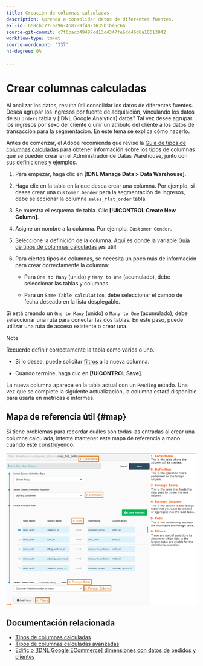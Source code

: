 ```yaml
---
title: Creación de columnas calculadas
description: Aprenda a consolidar datos de diferentes fuentes.
exl-id: 668cbc77-6a96-4687-9f40-3635b1be5c66
source-git-commit: c7f6bacd49487cd13c4347fe6dd46d6a10613942
workflow-type: tm+mt
source-wordcount: '337'
ht-degree: 0%

---
```


# Crear columnas calculadas

Al analizar los datos, resulta útil consolidar los datos de diferentes fuentes. Desea agrupar los ingresos por fuente de adquisición, vinculando los datos de su `orders` tabla y [!DNL Google Analytics] datos? Tal vez desee agrupar los ingresos por sexo del cliente o unir un atributo del cliente a los datos de transacción para la segmentación. En este tema se explica cómo hacerlo.

Antes de comenzar, el Adobe recomienda que revise la [Guía de tipos de columnas calculadas](../../data-analyst/data-warehouse-mgr/calc-column-types.md) para obtener información sobre los tipos de columnas que se pueden crear en el Administrador de Datas Warehouse, junto con sus definiciones y ejemplos.

1. Para empezar, haga clic en **[!DNL Manage Data > Data Warehouse]**.

1. Haga clic en la tabla en la que desea crear una columna. Por ejemplo, si desea crear una `Customer Gender` para la segmentación de ingresos, debe seleccionar la columna `sales_flat_order` tabla.

1. Se muestra el esquema de tabla. Clic **[!UICONTROL Create New Column]**.

1. Asigne un nombre a la columna. Por ejemplo, `Customer Gender`.

1. Seleccione la definición de la columna. Aquí es donde la variable [Guía de tipos de columnas calculadas](../data-warehouse-mgr/calc-column-types.md) ¡es útil!

1. Para ciertos tipos de columnas, se necesita un poco más de información para crear correctamente la columna:

   * Para `One to Many` (unido) y `Many to One` (acumulado), debe seleccionar las tablas y columnas.

   * Para un `Same Table calculation`, debe seleccionar el campo de fecha deseado en la lista desplegable.

Si está creando un `One to Many` (unido) o `Many to One` (acumulado), debe seleccionar una ruta para conectar las dos tablas. En este paso, puede utilizar una ruta de acceso existente o crear una.

>[!NOTE]
>
>Recuerde definir correctamente la tabla como varios o uno.

* Si lo desea, puede solicitar [filtros](../../data-user/reports/ess-manage-data-filters.md) a la nueva columna.

* Cuando termine, haga clic en **[!UICONTROL Save]**.

La nueva columna aparece en la tabla actual con un `Pending` estado. Una vez que se complete la siguiente actualización, la columna estará disponible para usarla en métricas e informes.

## Mapa de referencia útil {#map}

Si tiene problemas para recordar cuáles son todas las entradas al crear una columna calculada, intente mantener este mapa de referencia a mano cuando esté construyendo:

![](../../assets/Calculated_Columns_Example.png)

## Documentación relacionada

* [Tipos de columnas calculadas](../data-warehouse-mgr/calc-column-types.md)
* [Tipos de columnas calculadas avanzadas](../data-warehouse-mgr/adv-calc-columns.md)
* [Edificio [!DNL Google ECommerce] dimensiones con datos de pedidos y clientes](../data-warehouse-mgr/bldg-google-ecomm-dim.md)
